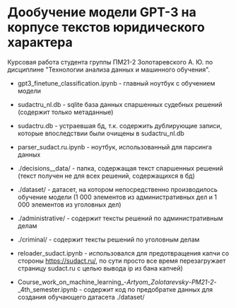 # Дообучение модели GPT-3 на корпусе текстов юридического характера
Курсовая работа студента группы ПМ21-2 Золотаревского А. Ю. по дисциплине "Технологии анализа данных и машинного обучения".

* gpt3_finetune_classification.ipynb - главный ноутбук с обучением модели

* sudactru_nl.db - sqlite база данных спаршенных судебных решений (содержит только метаданные)
* sudactru.db - устраевшая бд, т.к. содержить дублирующие записи, которые впоследствии были очищены в sudactru_nl.db

* parser_sudact.ru.ipynb - ноутбук, использованный для парсинга данных

* ./decisions__data/ - папка, содержащая текст спаршенных решений (текст получен не для всех решений, содержащихся в бд)

* ./dataset/ - датасет, на котором непосредственно производилось обучение модели (1 000 элементов из административных дел и 1 000 элементов из уголовных дел)

* ./administrative/ - содержит тексты решений по административным делам

* ./criminal/ - содержит тексты решений по уголовным делам

* reloader_sudact.ipynb - использовался для предотвращения капчи со стороны https://sudact.ru/, по сути просто все время перезагружает страницу sudact.ru с целью вывода ip из бана капчей)

* Course_work_on_machine_learning_-_Artyom_Zolotarevsky_-_PM21-2_-_4th_semester.ipynb - содержит код по предобратке данных для создания обучающего датасета ./dataset/
